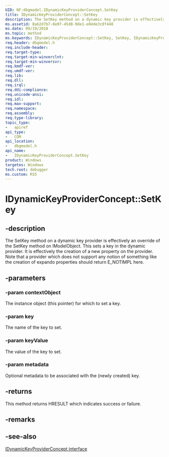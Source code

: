 ```yaml
---
UID: NF:dbgmodel.IDynamicKeyProviderConcept.SetKey
title: IDynamicKeyProviderConcept::SetKey
description: The SetKey method on a dynamic key provider is effectively an override of the SetKey method on IModelObject.
ms.assetid: 8ab2d7b7-8e07-45d8-9de1-e04de3c0f448
ms.date: 09/19/2018
ms.topic: method
ms.keywords: IDynamicKeyProviderConcept::SetKey, SetKey, IDynamicKeyProviderConcept.SetKey, IDynamicKeyProviderConcept::SetKey, IDynamicKeyProviderConcept.SetKey
req.header: dbgmodel.h
req.include-header:
req.target-type:
req.target-min-winverclnt:
req.target-min-winversvr:
req.kmdf-ver:
req.umdf-ver:
req.lib:
req.dll:
req.irql: 
req.ddi-compliance:
req.unicode-ansi:
req.idl:
req.max-support:
req.namespace:
req.assembly:
req.type-library: 
topic_type: 
-	apiref
api_type: 
-	COM
api_location: 
-	dbgmodel.h
api_name: 
-	IDynamicKeyProviderConcept.SetKey
product: Windows
targetos: Windows
tech.root: debugger
ms.custom: RS5
---
```


# IDynamicKeyProviderConcept::SetKey


## -description

The SetKey method on a dynamic key provider is effectively an override of the SetKey method on IModelObject. This sets a key in the dynamic provider. It is effectively the creation of a new property on the provider. Note that a provider which does not support any notion of something like the creation of expando properties should return E_NOTIMPL here. 

## -parameters

### -param contextObject
The instance object (this pointer) for which to set a key.

### -param key
The name of the key to set.

### -param keyValue
The value of the key to set.

### -param metadata
Optional metadata to be associated with the (newly created) key.


## -returns
This method returns HRESULT which indicates success or failure.

## -remarks

## -see-also

[IDynamicKeyProviderConcept interface](nn-dbgmodel-idynamickeyproviderconcept.md)
